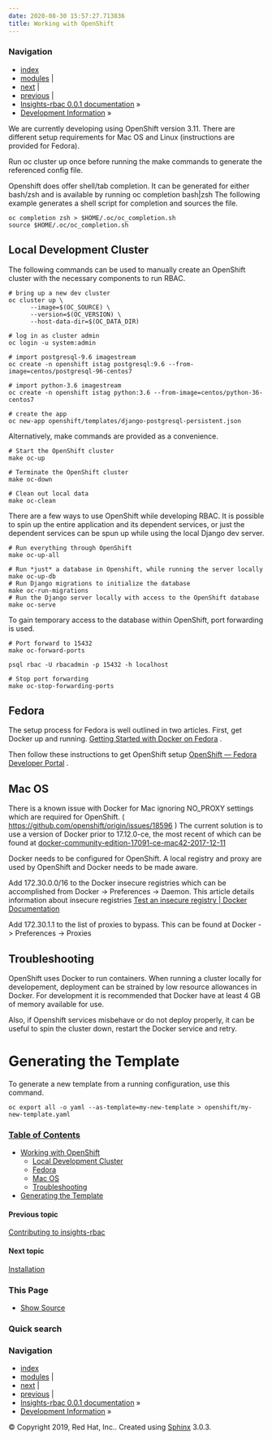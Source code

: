 ```yaml
---
date: 2020-08-30 15:57:27.713836
title: Working with OpenShift
---
```

### Navigation

  - [index](../genindex/ "General Index")
  - [modules](../py-modindex/ "Python Module Index") |
  - [next](../install/ "Installation") |
  - [previous](../CONTRIBUTING/ "Contributing to insights-rbac") |
  - [Insights-rbac 0.0.1 documentation](../index/) »
  - [Development Information](../development/) »


We are currently developing using OpenShift version 3.11. There are
different setup requirements for Mac OS and Linux (instructions are
provided for Fedora).

Run oc cluster up once before running the make commands to generate the
referenced config file.

Openshift does offer shell/tab completion. It can be generated for
either bash/zsh and is available by running oc completion bash|zsh The
following example generates a shell script for completion and sources
the file.

    oc completion zsh > $HOME/.oc/oc_completion.sh
    source $HOME/.oc/oc_completion.sh

## Local Development Cluster

The following commands can be used to manually create an OpenShift
cluster with the necessary components to run RBAC.

    # bring up a new dev cluster
    oc cluster up \
          --image=$(OC_SOURCE) \
          --version=$(OC_VERSION) \
          --host-data-dir=$(OC_DATA_DIR)
    
    # log in as cluster admin
    oc login -u system:admin
    
    # import postgresql-9.6 imagestream
    oc create -n openshift istag postgresql:9.6 --from-image=centos/postgresql-96-centos7
    
    # import python-3.6 imagestream
    oc create -n openshift istag python:3.6 --from-image=centos/python-36-centos7
    
    # create the app
    oc new-app openshift/templates/django-postgresql-persistent.json

Alternatively, make commands are provided as a convenience.

    # Start the OpenShift cluster
    make oc-up
    
    # Terminate the OpenShift cluster
    make oc-down
    
    # Clean out local data
    make oc-clean

There are a few ways to use OpenShift while developing RBAC. It is
possible to spin up the entire application and its dependent services,
or just the dependent services can be spun up while using the local
Django dev server.

    # Run everything through OpenShift
    make oc-up-all
    
    # Run *just* a database in Openshift, while running the server locally
    make oc-up-db
    # Run Django migrations to initialize the database
    make oc-run-migrations
    # Run the Django server locally with access to the OpenShift database
    make oc-serve

To gain temporary access to the database within OpenShift, port
forwarding is used.

    # Port forward to 15432
    make oc-forward-ports
    
    psql rbac -U rbacadmin -p 15432 -h localhost
    
    # Stop port forwarding
    make oc-stop-forwarding-ports

## Fedora

The setup process for Fedora is well outlined in two articles. First,
get Docker up and running. [Getting Started with Docker on
Fedora](https://developer.fedoraproject.org/tools/docker/docker-installation.html)
.

Then follow these instructions to get OpenShift setup [OpenShift —
Fedora Developer
Portal](https://developer.fedoraproject.org/deployment/openshift/about.html)
.

## Mac OS

There is a known issue with Docker for Mac ignoring NO\_PROXY settings
which are required for OpenShift. (
<https://github.com/openshift/origin/issues/18596> ) The current
solution is to use a version of Docker prior to 17.12.0-ce, the most
recent of which can be found at
[docker-community-edition-17091-ce-mac42-2017-12-11](https://docs.docker.com/docker-for-mac/release-notes/#docker-community-edition-17091-ce-mac42-2017-12-11)

Docker needs to be configured for OpenShift. A local registry and proxy
are used by OpenShift and Docker needs to be made aware.

Add 172.30.0.0/16 to the Docker insecure registries which can be
accomplished from Docker -\> Preferences -\> Daemon. This article
details information about insecure registries [Test an insecure registry
| Docker Documentation](https://docs.docker.com/registry/insecure/)

Add 172.30.1.1 to the list of proxies to bypass. This can be found at
Docker -\> Preferences -\> Proxies

## Troubleshooting

OpenShift uses Docker to run containers. When running a cluster locally
for developement, deployment can be strained by low resource allowances
in Docker. For development it is recommended that Docker have at least 4
GB of memory available for use.

Also, if Openshift services misbehave or do not deploy properly, it can
be useful to spin the cluster down, restart the Docker service and
retry.

# Generating the Template

To generate a new template from a running configuration, use this
command.

    oc export all -o yaml --as-template=my-new-template > openshift/my-new-template.yaml

### [Table of Contents](../index/)

  - [Working with OpenShift](#)
      - [Local Development Cluster](#local-development-cluster)
      - [Fedora](#fedora)
      - [Mac OS](#mac-os)
      - [Troubleshooting](#troubleshooting)
  - [Generating the Template](#generating-the-template)

#### Previous topic

[Contributing to insights-rbac](../CONTRIBUTING/ "previous chapter")

#### Next topic

[Installation](../install/ "next chapter")

### This Page

  - [Show Source](../_sources/openshift.rst.txt)

### Quick search

### Navigation

  - [index](../genindex/ "General Index")
  - [modules](../py-modindex/ "Python Module Index") |
  - [next](../install/ "Installation") |
  - [previous](../CONTRIBUTING/ "Contributing to insights-rbac") |
  - [Insights-rbac 0.0.1 documentation](../index/) »
  - [Development Information](../development/) »

© Copyright 2019, Red Hat, Inc.. Created using
[Sphinx](http://sphinx-doc.org/) 3.0.3.